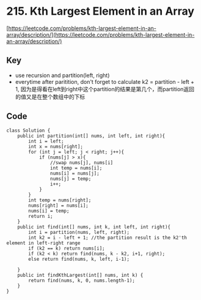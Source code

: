 # 215. Kth Largest Element in an Array
[https://leetcode.com/problems/kth-largest-element-in-an-array/description/](https://leetcode.com/problems/kth-largest-element-in-an-array/description/)

## Key
* use recursion and partition(left, right)
* everytime after paritition, don't forget to calculate k2 = partition - left + 1, 因为是得看在left到right中这个partition的结果是第几个，而partition返回的值又是在整个数组中的下标

## Code
```
class Solution {
    public int partition(int[] nums, int left, int right){
        int i = left;
        int x = nums[right];
        for (int j = left; j < right; j++){
            if (nums[j] > x){
                //swap nums[j], nums[i]
                int temp = nums[i];
                nums[i] = nums[j];
                nums[j] = temp;
                i++;               
            }
        }
        int temp = nums[right];
        nums[right] = nums[i];
        nums[i] = temp;
        return i;
    }
    public int find(int[] nums, int k, int left, int right){
        int i = partition(nums, left, right); 
        int k2 = i - left + 1; //the partition result is the k2'th element in left-right range
        if (k2 == k) return nums[i];
        if (k2 < k) return find(nums, k - k2, i+1, right);
        else return find(nums, k, left, i-1);
        
    }
    public int findKthLargest(int[] nums, int k) {
        return find(nums, k, 0, nums.length-1);
    }
}
```
